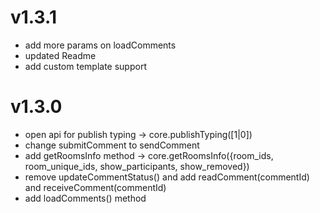 # v1.3.1
- add more params on loadComments
- updated Readme
- add custom template support

# v1.3.0
- open api for publish typing -> core.publishTyping([1|0])
- change submitComment to sendComment
- add getRoomsInfo method -> core.getRoomsInfo({room_ids, room_unique_ids, show_participants, show_removed})
- remove updateCommentStatus() and add readComment(commentId) and receiveComment(commentId)
- add loadComments() method